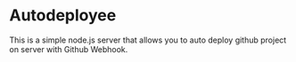 # Autodeployee

This is a simple node.js server that allows you to auto deploy github project on server with Github Webhook.
